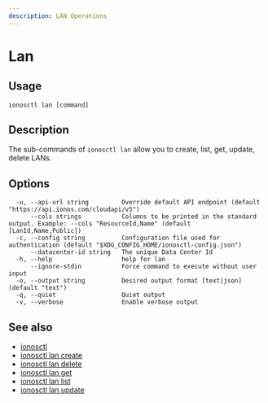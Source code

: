 ```yaml
---
description: LAN Operations
---
```


# Lan

## Usage

```text
ionosctl lan [command]
```

## Description

The sub-commands of `ionosctl lan` allow you to create, list, get, update, delete LANs.

## Options

```text
  -u, --api-url string         Override default API endpoint (default "https://api.ionos.com/cloudapi/v5")
      --cols strings           Columns to be printed in the standard output. Example: --cols "ResourceId,Name" (default [LanId,Name,Public])
  -c, --config string          Configuration file used for authentication (default "$XDG_CONFIG_HOME/ionosctl-config.json")
      --datacenter-id string   The unique Data Center Id
  -h, --help                   help for lan
      --ignore-stdin           Force command to execute without user input
  -o, --output string          Desired output format [text|json] (default "text")
  -q, --quiet                  Quiet output
  -v, --verbose                Enable verbose output
```

## See also

* [ionosctl](../)
* [ionosctl lan create](create.md)
* [ionosctl lan delete](delete.md)
* [ionosctl lan get](get.md)
* [ionosctl lan list](list.md)
* [ionosctl lan update](update.md)

